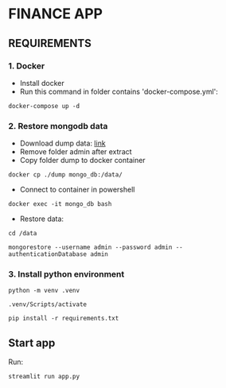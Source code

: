 # FINANCE APP

## REQUIREMENTS
### 1. Docker
- Install docker
- Run this command in folder contains 'docker-compose.yml':
```shell
docker-compose up -d
```
### 2. Restore mongodb data
- Download dump data: [link](https://drive.google.com/file/d/1HwC0rEE3RXPnjt82Y6QCT4skFeSglkGs/view?usp=sharing)
- Remove folder admin after extract
- Copy folder dump to docker container
```shell
docker cp ./dump mongo_db:/data/
```
- Connect to container in powershell
```shell
docker exec -it mongo_db bash
```
- Restore data:
```shell
cd /data

mongorestore --username admin --password admin --authenticationDatabase admin
```

### 3. Install python environment
```shell
python -m venv .venv

.venv/Scripts/activate

pip install -r requirements.txt
```

## Start app
Run:
```shell
streamlit run app.py
```